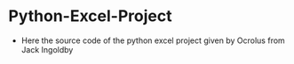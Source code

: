 # Python-Excel-Project
- Here the source code of the python excel project given by Ocrolus from Jack Ingoldby
